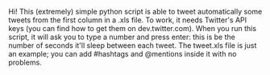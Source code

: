 Hi!
This (extremely) simple python script is able to tweet automatically some tweets from the first column in a .xls file. 
To work, it needs Twitter's API keys (you can find how to get them on dev.twitter.com). 
When you run this script, it will ask you to type a number and press enter: this is be the number of seconds it'll sleep between each tweet. 
The tweet.xls file is just an example; you can add #hashtags and @mentions inside it with no problems. 